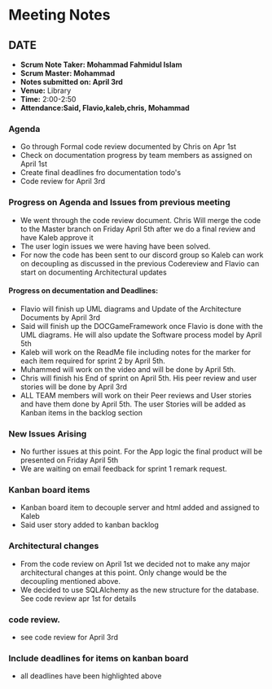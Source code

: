 # Meeting Notes

## DATE 

- **Scrum Note Taker:  Mohammad Fahmidul Islam** 
- **Scrum Master: Mohammad** 
- **Notes submitted on: April 3rd** 
- **Venue:** Library
- **Time:** 2:00-2:50
- **Attendance:Said, Flavio,kaleb,chris, Mohammad** 

### Agenda
- Go through Formal code review documented by Chris on Apr 1st
- Check on documentation progress by team members as assigned on April 1st
- Create final deadlines fro documentation todo's
- Code review for April 3rd

### Progress on Agenda and Issues from previous meeting
- We went through the code review document. Chris Will merge the code to the Master branch on Friday April 5th after we do a final review and have Kaleb approve it
- The user login issues we were having have been solved.
- For now the code has been sent to our discord group so Kaleb can work on decoupling as discussed in the previous Codereview and Flavio can start on documenting Architectural updates

#### Progress on decumentation and Deadlines:
- Flavio will finish up UML diagrams and Update of the Architecture Documents by April 3rd
- Said will finish up the DOCGameFramework once Flavio is done with the UML diagrams. He will also update the Software process model by April 5th
- Kaleb will work on the ReadMe file including notes for the marker for each item required for sprint 2 by April 5th.
- Muhammed will work on the video and will be done by April 5th. 
- Chris will finish his End of sprint on April 5th. His peer review and user stories will be done by April 3rd
- ALL TEAM members will work on their Peer reviews and User stories and have them done by April 5th. The user Stories will be added as Kanban items in the backlog section

### New Issues Arising
- No further issues at this point. For the App logic the final product will be presented on Friday April 5th
- We are waiting on email feedback for sprint 1 remark request. 

### Kanban board items
- Kanban board item to decouple server and html added and assigned to Kaleb
- Said user story added to kanban backlog

### Architectural changes
- From the code review on April 1st we decided not to make any major architectural changes at this point. Only change would be the decoupling mentioned above.
- We decided to use SQLAlchemy as the new structure for the database. See code review apr 1st for details
  
### code review.
- see code review for April 3rd
             
### Include deadlines for items on kanban board
- all deadlines have been highlighted above
